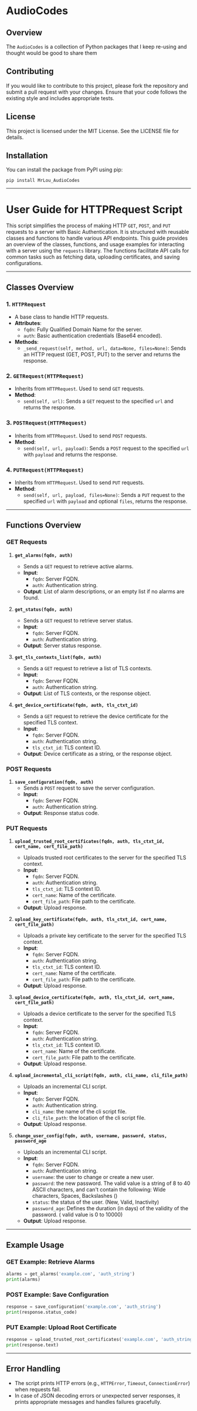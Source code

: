 # AudioCodes

## Overview
The `AudioCodes` is a collection of Python packages that I keep re-using and thought would be good to share them

## Contributing
If you would like to contribute to this project, please fork the repository and submit a pull request with your changes. Ensure that your code follows the existing style and includes appropriate tests.

## License
This project is licensed under the MIT License. See the LICENSE file for details.

## Installation

You can install the package from PyPI using pip:

```
pip install MrLou_AudioCodes
```
---

# **User Guide for HTTPRequest Script**

This script simplifies the process of making HTTP `GET`, `POST`, and `PUT` requests to a server with Basic Authentication. It is structured with reusable classes and functions to handle various API endpoints.
This guide provides an overview of the classes, functions, and usage examples for interacting with a server using the `requests` library. The functions facilitate API calls for common tasks such as fetching data, uploading certificates, and saving configurations.

---

## **Classes Overview**

### 1. **`HTTPRequest`**
   - A base class to handle HTTP requests.
   - **Attributes**:
     - `fqdn`: Fully Qualified Domain Name for the server.
     - `auth`: Basic authentication credentials (Base64 encoded).
   - **Methods**:
     - `_send_request(self, method, url, data=None, files=None)`: Sends an HTTP request (GET, POST, PUT) to the server and returns the response.

### 2. **`GETRequest(HTTPRequest)`**
   - Inherits from `HTTPRequest`. Used to send `GET` requests.
   - **Method**:
     - `send(self, url)`: Sends a `GET` request to the specified `url` and returns the response.

### 3. **`POSTRequest(HTTPRequest)`**
   - Inherits from `HTTPRequest`. Used to send `POST` requests.
   - **Method**:
     - `send(self, url, payload)`: Sends a `POST` request to the specified `url` with `payload` and returns the response.

### 4. **`PUTRequest(HTTPRequest)`**
   - Inherits from `HTTPRequest`. Used to send `PUT` requests.
   - **Method**:
     - `send(self, url, payload, files=None)`: Sends a `PUT` request to the specified `url` with `payload` and optional `files`, returns the response.

---

## **Functions Overview**

### **GET Requests**

1. **`get_alarms(fqdn, auth)`**
   - Sends a `GET` request to retrieve active alarms.
   - **Input**: 
     - `fqdn`: Server FQDN.
     - `auth`: Authentication string.
   - **Output**: List of alarm descriptions, or an empty list if no alarms are found.

2. **`get_status(fqdn, auth)`**
   - Sends a `GET` request to retrieve server status.
   - **Input**: 
     - `fqdn`: Server FQDN.
     - `auth`: Authentication string.
   - **Output**: Server status response.

3. **`get_tls_contexts_list(fqdn, auth)`**
   - Sends a `GET` request to retrieve a list of TLS contexts.
   - **Input**: 
     - `fqdn`: Server FQDN.
     - `auth`: Authentication string.
   - **Output**: List of TLS contexts, or the response object.

4. **`get_device_certificate(fqdn, auth, tls_ctxt_id)`**
   - Sends a `GET` request to retrieve the device certificate for the specified TLS context.
   - **Input**: 
     - `fqdn`: Server FQDN.
     - `auth`: Authentication string.
     - `tls_ctxt_id`: TLS context ID.
   - **Output**: Device certificate as a string, or the response object.

### **POST Requests**

1. **`save_configuration(fqdn, auth)`**
   - Sends a `POST` request to save the server configuration.
   - **Input**:
     - `fqdn`: Server FQDN.
     - `auth`: Authentication string.
   - **Output**: Response status code.

### **PUT Requests**

1. **`upload_trusted_root_certificates(fqdn, auth, tls_ctxt_id, cert_name, cert_file_path)`**
   - Uploads trusted root certificates to the server for the specified TLS context.
   - **Input**:
     - `fqdn`: Server FQDN.
     - `auth`: Authentication string.
     - `tls_ctxt_id`: TLS context ID.
     - `cert_name`: Name of the certificate.
     - `cert_file_path`: File path to the certificate.
   - **Output**: Upload response.

2. **`upload_key_certificate(fqdn, auth, tls_ctxt_id, cert_name, cert_file_path)`**
   - Uploads a private key certificate to the server for the specified TLS context.
   - **Input**:
     - `fqdn`: Server FQDN.
     - `auth`: Authentication string.
     - `tls_ctxt_id`: TLS context ID.
     - `cert_name`: Name of the certificate.
     - `cert_file_path`: File path to the certificate.
   - **Output**: Upload response.

3. **`upload_device_certificate(fqdn, auth, tls_ctxt_id, cert_name, cert_file_path)`**
   - Uploads a device certificate to the server for the specified TLS context.
   - **Input**:
     - `fqdn`: Server FQDN.
     - `auth`: Authentication string.
     - `tls_ctxt_id`: TLS context ID.
     - `cert_name`: Name of the certificate.
     - `cert_file_path`: File path to the certificate.
   - **Output**: Upload response.

4. **`upload_incremental_cli_script(fqdn, auth, cli_name, cli_file_path)`**
   - Uploads an incremental CLI script. 
   - **Input**:
     - `fqdn`: Server FQDN.
     - `auth`: Authentication string.
     - `cli_name`: the name of the cli script file.
     - `cli_file_path`: the location of the cli script file.
   - **Output**: Upload response.

5. **`change_user_config(fqdn, auth, username, password, status, password_age`**
   - Uploads an incremental CLI script. 
   - **Input**:
     - `fqdn`: Server FQDN.
     - `auth`: Authentication string.
     - `username`: the user to change or create a new user.
     - `password`: the new password. The valid value is a string of 8 to 40 ASCII characters, and can't contain the following: Wide characters, Spaces, Backslashes (\)
     - `status`: the status of the user. (New, Valid, Inactivity)
     - `password_age`: Defines the duration (in days) of the validity of the password. ( valid value is 0 to 10000)
   - **Output**: Upload response.

---
## **Example Usage**

### **GET Example: Retrieve Alarms**
```python
alarms = get_alarms('example.com', 'auth_string')
print(alarms)
```

### **POST Example: Save Configuration**
```python
response = save_configuration('example.com', 'auth_string')
print(response.status_code)
```

### **PUT Example: Upload Root Certificate**
```python
response = upload_trusted_root_certificates('example.com', 'auth_string', 'tls_id', 'cert_name', '/path/to/cert.pem')
print(response.text)
```

---

## **Error Handling**

- The script prints HTTP errors (e.g., `HTTPError`, `Timeout`, `ConnectionError`) when requests fail.
- In case of JSON decoding errors or unexpected server responses, it prints appropriate messages and handles failures gracefully.
